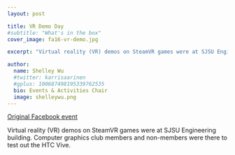 ```yaml
---
layout: post

title: VR Demo Day
#subtitle: "What's in the box"
cover_image: fa16-vr-demo.jpg

excerpt: "Virtual reality (VR) demos on SteamVR games were at SJSU Engineering building. Computer graphics club members and non-members were there to test out the HTC Vive."

author:
  name: Shelley Wu
  #twitter: karrisaarinen
  #gplus: 100687498195339762535
  bio: Events & Activities Chair
  image: shelleywu.png
---
```


[Original Facebook event](https://www.facebook.com/events/1033387793450659)

Virtual reality (VR) demos on SteamVR games were at SJSU Engineering building. Computer graphics club members and non-members were there to test out the HTC Vive.
